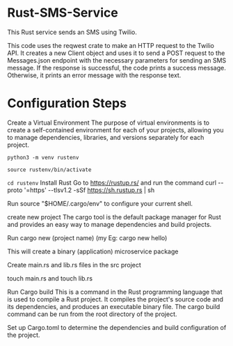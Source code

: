 # Rust-SMS-Service
This Rust service sends an SMS using Twilio. 

This code uses the reqwest crate to make an HTTP request to the Twilio API. It creates a new Client object and uses it to send a POST request to the Messages.json endpoint with the necessary parameters for sending an SMS message. If the response is successful, the code prints a success message. Otherwise, it prints an error message with the response text.


# Configuration Steps

Create a Virtual Environment
The purpose of virtual environments is to create a self-contained environment for each of your projects, allowing you to manage dependencies, libraries, and versions separately for each project.

`python3 -m venv rustenv`

`source rustenv/bin/activate`

`cd rustenv`
Install Rust Go to https://rustup.rs/ and run the command curl --proto '=https' --tlsv1.2 -sSf https://sh.rustup.rs | sh

Run source "$HOME/.cargo/env" to configure your current shell.

create new project The cargo tool is the default package manager for Rust and provides an easy way to manage dependencies and build projects.

Run cargo new (project name) (my Eg: cargo new hello)

This will create a binary (application) microservice package

Create main.rs and lib.rs files in the src project

touch main.rs and touch lib.rs

Run Cargo build
This is a command in the Rust programming language that is used to compile a Rust project. It compiles the project's source code and its dependencies, and produces an executable binary file. The cargo build command can be run from the root directory of the project.

Set up Cargo.toml to determine the dependencies and build configuration of the project.

